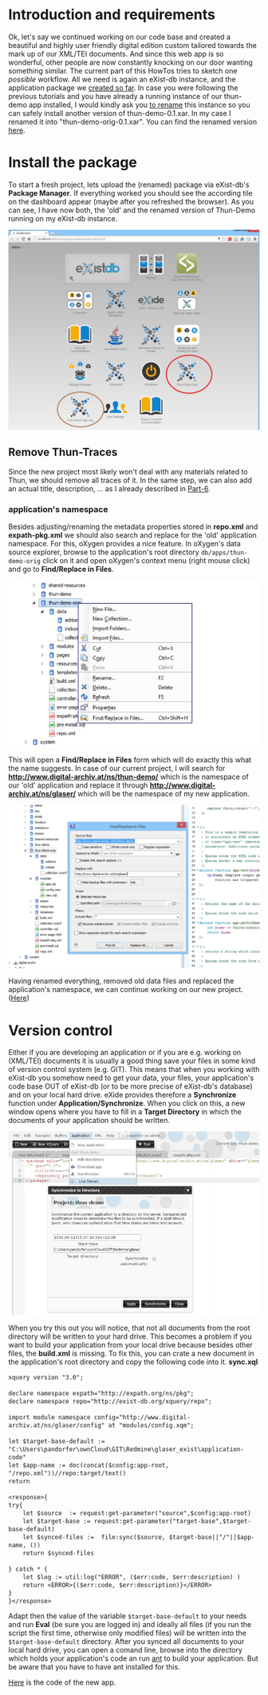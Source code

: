 # Introduction and requirements

Ok, let's say we continued working on our code base and created a beautiful and highly user friendly digital edition custom tailored towards the mark up of our XML/TEI documents. And since this web app is so wonderful, other people are now constantly knocking on our door wanting something similar. The current part of this HowTos tries to sketch one *possible* workflow.
All we need is again an eXist-db instance, and the application package we [created so far](https://github.com/csae8092/posts/raw/master/digital-edition-web-app/downloads/part-10/thun-demo-0.1.xar). In case you were following the previous tutorials and you have already a running instance of our thun-demo app installed, I would kindly ask you [to rename](../part-6-rename-the-app) this instance so you can safely install another version of thun-demo-0.1.xar. In my case I renamed it into "thun-demo-orig-0.1.xar". You can find the renamed version [here](https://github.com/csae8092/posts/raw/master/digital-edition-web-app/downloads/part-11/thun-demo-orig-0.1.xar).

# Install the package

To start a fresh project, lets upload the (renamed) package via eXist-db's **Package Manager**. If everything worked you should see the according tile on the dashboard appear (maybe after you refreshed the browser). As you can see, I have now both, the 'old' and the renamed version of Thun-Demo running on my eXist-db instance.

![image alt text](https://raw.githubusercontent.com/csae8092/posts/master/digital-edition-web-app/images/part-11/image_0.jpg)

## Remove Thun-Traces

Since the new project most likely won't deal with any materials related to Thun, we should remove all traces of it. In the same step, we can also add an actual title, description, ... as I already described in [Part-6](../part-6-rename-the-app). 

### application's namespace

Besides adjusting/renaming the metadata properties stored in **repo.xml** and **expath-pkg.xml** we should also search and replace for the 'old' application namespace. For this, oXygen provides a nice feature. In oXygen's data source explorer, browse to the application's root directory `db/apps/thun-demo-orig` click on it and open oXygen's context menu (right mouse click) and go to **Find/Replace in Files**. 

![image alt text](https://raw.githubusercontent.com/csae8092/posts/master/digital-edition-web-app/images/part-11/image_1.jpg)

This will open a **Find/Replace in Files** form which will do exactly this what the name suggests. In case of our current project, I will search for **http://www.digital-archiv.at/ns/thun-demo/** which is the namespace of our 'old' application and replace it through **http://www.digital-archiv.at/ns/glaser/** which will be the namespace of my new application. 

![image alt text](https://raw.githubusercontent.com/csae8092/posts/master/digital-edition-web-app/images/part-11/image_2.jpg)

Having renamed everything, removed old data files and replaced the application's namespace, we can continue working on our new project. ([Here]())

# Version control

Either if you are developing an application or if you are e.g. working on (XML/TEI) documents it is usually a good thing save your files in some kind of version control system (e.g. GIT). This means that when you working with eXist-db you somehow need to get your data, your files, your application's code base OUT of eXist-db (or to be more precise of eXist-db's database) and on your local hard drive. eXide provides therefore a **Synchronize** function under **Application/Synchronize**. When you click on this, a new window opens where you have to fill in a **Target Directory** in which the documents of your application should be written. 

![image alt text](https://raw.githubusercontent.com/csae8092/posts/master/digital-edition-web-app/images/part-11/image_3.jpg)

When you try this out you will notice, that not all  documents from the root directory will be written to your hard drive. This becomes a problem if you want to build your application from your local drive because besides other files, the **build.xml** is missing. To fix this, you can crate a new document in the application's root directory and copy the following code into it. 
**sync.xql**

```xquery
xquery version "3.0";

declare namespace expath="http://expath.org/ns/pkg";
declare namespace repo="http://exist-db.org/xquery/repo";

import module namespace config="http://www.digital-archiv.at/ns/glaser/config" at "modules/config.xqm";

let $target-base-default := "C:\Users\pandorfer\ownCloud\GIT\Redmine\glaser_exist\application-code"
let $app-name := doc(concat($config:app-root, "/repo.xml"))//repo:target/text()
return 

<response>{
try{
    let $source  := request:get-parameter("source",$config:app-root)
    let $target-base := request:get-parameter("target-base",$target-base-default)
    let $synced-files :=  file:sync($source, $target-base||"/"||$app-name, ()) 
    return $synced-files
    
} catch * {
    let $log := util:log("ERROR", ($err:code, $err:description) )
    return <ERROR>{($err:code, $err:description)}</ERROR>
}
}</response>
```

Adapt then the value of the variable `$target-base-default` to your needs and run **Eval** (be sure you are logged in) and ideally all files (if you run the script the first time, otherwise only modified files) will be written into the `$target-base-default` directory.
After you synced all documents to your local hard drive, you can open a comand line, browse into the directory which holds your application's code an run [ant](http://ant.apache.org/) to build your application. But be aware that you have to have ant installed for this. 

[Here](https://github.com/csae8092/posts/raw/master/digital-edition-web-app/downloads/part-11/glaser-text-app-0.1.xar) is the code of the new app.
